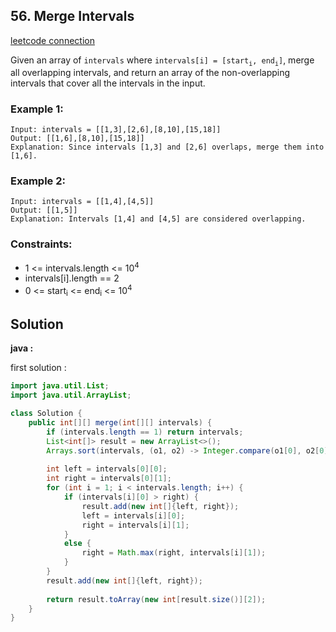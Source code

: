 ## 56. Merge Intervals

[leetcode connection](https://leetcode.com/problems/merge-intervals/)

Given an array of `intervals` where `intervals[i] = [start`<sub>`i`</sub>`, end`<sub>`i`</sub>`]`, merge all overlapping intervals, and return an array of the non-overlapping intervals that cover all the intervals in the input.

### Example 1:
```
Input: intervals = [[1,3],[2,6],[8,10],[15,18]]
Output: [[1,6],[8,10],[15,18]]
Explanation: Since intervals [1,3] and [2,6] overlaps, merge them into [1,6].
```

### Example 2:
```
Input: intervals = [[1,4],[4,5]]
Output: [[1,5]]
Explanation: Intervals [1,4] and [4,5] are considered overlapping.
```

### Constraints:

* 1 <= intervals.length <= 10<sup>4</sup>
* intervals[i].length == 2
* 0 <= start<sub>i</sub> <= end<sub>i</sub> <= 10<sup>4</sup>

## Solution

**java :**

first solution :
```java
import java.util.List;
import java.util.ArrayList;

class Solution {
    public int[][] merge(int[][] intervals) {
        if (intervals.length == 1) return intervals;
        List<int[]> result = new ArrayList<>();
        Arrays.sort(intervals, (o1, o2) -> Integer.compare(o1[0], o2[0]));
        
        int left = intervals[0][0];
        int right = intervals[0][1];
        for (int i = 1; i < intervals.length; i++) {
            if (intervals[i][0] > right) {
                result.add(new int[]{left, right});
                left = intervals[i][0];
                right = intervals[i][1];
            }
            else {
                right = Math.max(right, intervals[i][1]);
            }
        }
        result.add(new int[]{left, right});
        
        return result.toArray(new int[result.size()][2]);
    }
}
```